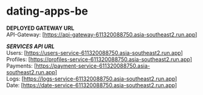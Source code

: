 # dating-apps-be

**DEPLOYED GATEWAY URL** <br>
API-Gateway: [https://api-gateway-611320088750.asia-southeast2.run.app] <br>

**_SERVICES API URL_** <br>
Users: [https://users-service-611320088750.asia-southeast2.run.app] <br>
Profiles: [https://profiles-service-611320088750.asia-southeast2.run.app] <br>
Payments: [https://payment-service-611320088750.asia-southeast2.run.app]<br>
Logs: [https://logs-service-611320088750.asia-southeast2.run.app]<br>
Date: [https://date-service-611320088750.asia-southeast2.run.app]<br>
